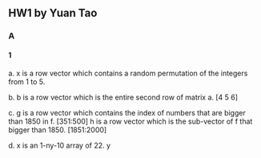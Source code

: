 ## HW1 by Yuan Tao
### A
#### 1
a. x is a row vector which contains a random permutation of the integers from 1 to 5.

b. b is a row vector which is the entire second row of matrix a. [4 5 6]

c. g is a row vector which contains the index of numbers that are bigger than 1850 in f. [351:500]
  h is a row vector which is the sub-vector of f that bigger than 1850. [1851:2000]

d. x is an 1-ny-10 array of 22.
  y
